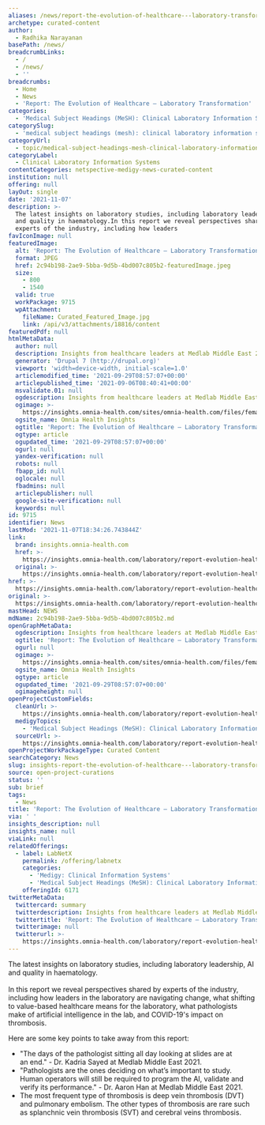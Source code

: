 ```yaml
---
aliases: /news/report-the-evolution-of-healthcare---laboratory-transformation
archetype: curated-content
author:
  - Radhika Narayanan
basePath: /news/
breadcrumbLinks:
  - /
  - /news/
  - ''
breadcrumbs:
  - Home
  - News
  - 'Report: The Evolution of Healthcare – Laboratory Transformation'
categories:
  - 'Medical Subject Headings (MeSH): Clinical Laboratory Information Systems'
categorySlug:
  - 'medical subject headings (mesh): clinical laboratory information systems'
categoryUrl:
  - topic/medical-subject-headings-mesh-clinical-laboratory-information-systems
categoryLabel:
  - Clinical Laboratory Information Systems
contentCategories: netspective-medigy-news-curated-content
institution: null
offering: null
layOut: single
date: '2021-11-07'
description: >-
  The latest insights on laboratory studies, including laboratory leadership, AI
  and quality in haematology.In this report we reveal perspectives shared by
  experts of the industry, including how leaders
favIconImage: null
featuredImage:
  alt: 'Report: The Evolution of Healthcare – Laboratory Transformation'
  format: JPEG
  href: 2c94b198-2ae9-5bba-9d5b-4bd007c805b2-featuredImage.jpeg
  size:
    - 800
    - 1540
  valid: true
  workPackage: 9715
  wpAttachment:
    fileName: Curated_Featured_Image.jpg
    link: /api/v3/attachments/18816/content
featuredPdf: null
htmlMetaData:
  author: null
  description: Insights from healthcare leaders at Medlab Middle East 2021.
  generator: 'Drupal 7 (http://drupal.org)'
  viewport: 'width=device-width, initial-scale=1.0'
  articlemodified_time: '2021-09-29T08:57:07+00:00'
  articlepublished_time: '2021-09-06T08:40:41+00:00'
  msvalidate.01: null
  ogdescription: Insights from healthcare leaders at Medlab Middle East 2021.
  ogimage: >-
    https://insights.omnia-health.com/sites/omnia-health.com/files/female-lab-professionals-%20in-conversation.jpg
  ogsite_name: Omnia Health Insights
  ogtitle: 'Report: The Evolution of Healthcare – Laboratory Transformation'
  ogtype: article
  ogupdated_time: '2021-09-29T08:57:07+00:00'
  ogurl: null
  yandex-verification: null
  robots: null
  fbapp_id: null
  oglocale: null
  fbadmins: null
  articlepublisher: null
  google-site-verification: null
  keywords: null
id: 9715
identifier: News
lastMod: '2021-11-07T18:34:26.743844Z'
link:
  brand: insights.omnia-health.com
  href: >-
    https://insights.omnia-health.com/laboratory/report-evolution-healthcare-laboratory-transformation
  original: >-
    https://insights.omnia-health.com/laboratory/report-evolution-healthcare-laboratory-transformation
href: >-
  https://insights.omnia-health.com/laboratory/report-evolution-healthcare-laboratory-transformation
original: >-
  https://insights.omnia-health.com/laboratory/report-evolution-healthcare-laboratory-transformation
mastHead: NEWS
mdName: 2c94b198-2ae9-5bba-9d5b-4bd007c805b2.md
openGraphMetaData:
  ogdescription: Insights from healthcare leaders at Medlab Middle East 2021.
  ogtitle: 'Report: The Evolution of Healthcare – Laboratory Transformation'
  ogurl: null
  ogimage: >-
    https://insights.omnia-health.com/sites/omnia-health.com/files/female-lab-professionals-%20in-conversation.jpg
  ogsite_name: Omnia Health Insights
  ogtype: article
  ogupdated_time: '2021-09-29T08:57:07+00:00'
  ogimageheight: null
openProjectCustomFields:
  cleanUrl: >-
    https://insights.omnia-health.com/laboratory/report-evolution-healthcare-laboratory-transformation
  medigyTopics:
    - 'Medical Subject Headings (MeSH): Clinical Laboratory Information Systems'
  sourceUrl: >-
    https://insights.omnia-health.com/laboratory/report-evolution-healthcare-laboratory-transformation
openProjectWorkPackageType: Curated Content
searchCategory: News
slug: insights-report-the-evolution-of-healthcare---laboratory-transformation
source: open-project-curations
status: ''
sub: brief
tags:
  - News
title: 'Report: The Evolution of Healthcare – Laboratory Transformation'
via: ' '
insights_description: null
insights_name: null
viaLink: null
relatedOfferings:
  - label: LabNetX
    permalink: /offering/labnetx
    categories:
      - 'Medigy: Clinical Information Systems'
      - 'Medical Subject Headings (MeSH): Clinical Laboratory Information Systems'
    offeringId: 6171
twitterMetaData:
  twittercard: summary
  twitterdescription: Insights from healthcare leaders at Medlab Middle East 2021.
  twittertitle: 'Report: The Evolution of Healthcare – Laboratory Transformation'
  twitterimage: null
  twitterurl: >-
    https://insights.omnia-health.com/laboratory/report-evolution-healthcare-laboratory-transformation
---
```

<p>The latest insights on laboratory studies, including laboratory leadership, AI and quality in haematology.<br><br>In this report we reveal perspectives shared by experts of the industry, including how leaders in the laboratory are navigating change, what shifting to value-based healthcare means for the laboratory, what pathologists make of artificial intelligence in the lab, and COVID-19's impact on thrombosis.</p><p>Here are some key points to take away from this report:</p><ul><li>"The days of the pathologist sitting all day looking at slides are at an&nbsp;end." - Dr. Kadria Sayed at Medlab Middle East 2021.</li><li>"Pathologists are the ones deciding on what’s important to study. Human operators will still be required to program the AI, validate and verify its&nbsp;performance." - Dr. Aaron Han at Medlab Middle East 2021.</li><li>The most frequent type of thrombosis is deep vein thrombosis (DVT) and pulmonary embolism. The other types of thrombosis are rare such as splanchnic vein thrombosis (SVT) and cerebral veins thrombosis.</li></ul>